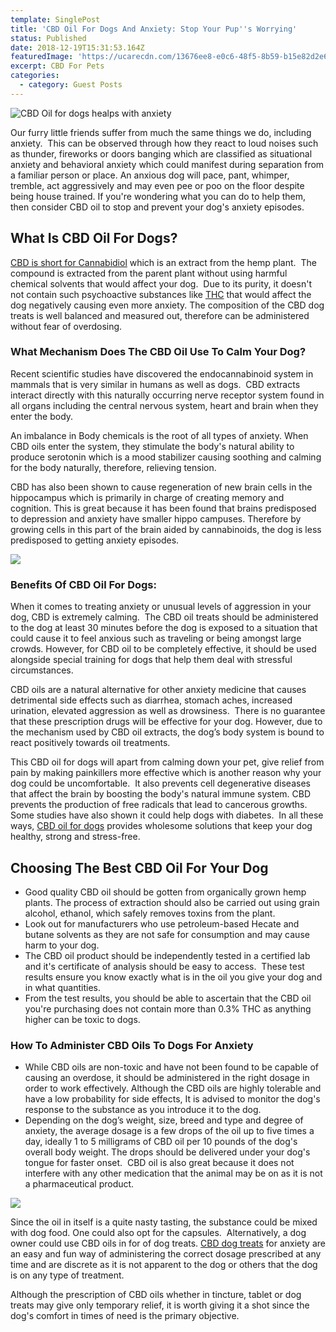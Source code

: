 ```yaml
---
template: SinglePost
title: 'CBD Oil For Dogs And Anxiety: Stop Your Pup''s Worrying'
status: Published
date: 2018-12-19T15:31:53.164Z
featuredImage: 'https://ucarecdn.com/13676ee8-e0c6-48f5-8b59-b15e82d2e68f/'
excerpt: CBD For Pets
categories:
  - category: Guest Posts
---
```

![CBD Oil for dogs healps with anxiety](https://ucarecdn.com/1be71d4c-3498-4bf9-a3af-b1c95390fbd9/)

Our furry little friends suffer from much the same things we do, including anxiety.  This can be observed through how they react to loud noises such as thunder, fireworks or doors banging which are classified as situational anxiety and behavioral anxiety which could manifest during separation from a familiar person or place. An anxious dog will pace, pant, whimper, tremble, act aggressively and may even pee or poo on the floor despite being house trained. If you're wondering what you can do to help them, then consider CBD oil to stop and prevent your dog's anxiety episodes.

## What Is CBD Oil For Dogs?

[CBD is short for Cannabidiol](https://weedshome.com/whats-cbd) which is an extract from the hemp plant.  The compound is extracted from the parent plant without using harmful chemical solvents that would affect your dog.  Due to its purity, it doesn't not contain such psychoactive substances like [THC](https://weedshome.com/whats-thc) that would affect the dog negatively causing even more anxiety. The composition of the CBD dog treats is well balanced and measured out, therefore can be administered without fear of overdosing.

### What Mechanism Does The CBD Oil Use To Calm Your Dog?

Recent scientific studies have discovered the endocannabinoid system in mammals that is very similar in humans as well as dogs.  CBD extracts interact directly with this naturally occurring nerve receptor system found in all organs including the central nervous system, heart and brain when they enter the body.

An imbalance in Body chemicals is the root of all types of anxiety. When CBD oils enter the system, they stimulate the body's natural ability to produce serotonin which is a mood stabilizer causing soothing and calming for the body naturally, therefore, relieving tension.

CBD has also been shown to cause regeneration of new brain cells in the hippocampus which is primarily in charge of creating memory and cognition. This is great because it has been found that brains predisposed to depression and anxiety have smaller hippo campuses. Therefore by growing cells in this part of the brain aided by cannabinoids, the dog is less predisposed to getting anxiety episodes.

![](https://ucarecdn.com/4de39d41-3d58-450a-8af7-b358583b7cb1/)

### Benefits Of CBD Oil For Dogs:

When it comes to treating anxiety or unusual levels of aggression in your dog, CBD is extremely calming.  The CBD oil treats should be administered to the dog at least 30 minutes before the dog is exposed to a situation that could cause it to feel anxious such as traveling or being amongst large crowds. However, for CBD oil to be completely effective, it should be used alongside special training for dogs that help them deal with stressful circumstances.

CBD oils are a natural alternative for other anxiety medicine that causes detrimental side effects such as diarrhea, stomach aches, increased urination, elevated aggression as well as drowsiness.  There is no guarantee that these prescription drugs will be effective for your dog. However, due to the mechanism used by CBD oil extracts, the dog’s body system is bound to react positively towards oil treatments.

This CBD oil for dogs will apart from calming down your pet, give relief from pain by making painkillers more effective which is another reason why your dog could be uncomfortable.  It also prevents cell degenerative diseases that affect the brain by boosting the body's natural immune system. CBD prevents the production of free radicals that lead to cancerous growths. Some studies have also shown it could help dogs with diabetes.  In all these ways, [CBD oil for dogs](https://kingkanine.com/products/king-kalm-cbd-150mg) provides wholesome solutions that keep your dog healthy, strong and stress-free.

## Choosing The Best CBD Oil For Your Dog

* Good quality CBD oil should be gotten from organically grown hemp plants. The process of extraction should also be carried out using grain alcohol, ethanol, which safely removes toxins from the plant.
* Look out for manufacturers who use petroleum-based Hecate and butane solvents as they are not safe for consumption and may cause harm to your dog.
* The CBD oil product should be independently tested in a certified lab and it's certificate of analysis should be easy to access.  These test results ensure you know exactly what is in the oil you give your dog and in what quantities.
* From the test results, you should be able to ascertain that the CBD oil you're purchasing does not contain more than 0.3% THC as anything higher can be toxic to dogs.

### How To Administer CBD Oils To Dogs For Anxiety

* While CBD oils are non-toxic and have not been found to be capable of causing an overdose, it should be administered in the right dosage in order to work effectively. Although the CBD oils are highly tolerable and have a low probability for side effects, It is advised to monitor the dog's response to the substance as you introduce it to the dog.
* Depending on the dog’s weight, size, breed and type and degree of anxiety, the average dosage is a few drops of the oil up to five times a day, ideally 1 to 5 milligrams of CBD oil per 10 pounds of the dog's overall body weight. The drops should be delivered under your dog's tongue for faster onset.  CBD oil is also great because it does not interfere with any other medication that the animal may be on as it is not a pharmaceutical product.

![](https://ucarecdn.com/46877681-f495-4714-b556-6a2c164b53c5/)

Since the oil in itself is a quite nasty tasting, the substance could be mixed with dog food. One could also opt for the capsules.  Alternatively, a dog owner could use CBD oils in for of dog treats. [CBD dog treats](https://kingkanine.com/products/king-kalm-crunch-apple-cinnamon) for anxiety are an easy and fun way of administering the correct dosage prescribed at any time and are discrete as it is not apparent to the dog or others that the dog is on any type of treatment.

Although the prescription of CBD oils whether in tincture, tablet or dog treats may give only temporary relief, it is worth giving it a shot since the dog's comfort in times of need is the primary objective.
